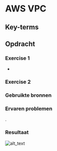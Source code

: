 # AWS VPC
## Key-terms


## Opdracht
### Exercise 1
- 
### Exercise 2


### Gebruikte bronnen

### Ervaren problemen
.

### Resultaat


![alt_text](https://github.com/techgrounds/cloud-6-repo-rupaliBC/blob/main/00_includes/.png)
